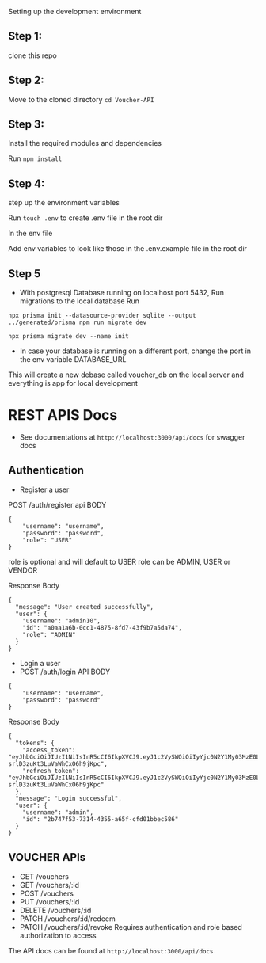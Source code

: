 Setting up the development environment

## Step 1:

clone this repo

## Step 2:

Move to the cloned directory
```cd Voucher-API```

## Step 3:

Install the required modules and dependencies

Run ```npm install```

## Step 4:

step up the environment variables

Run ```touch .env``` to create .env file in the root dir

In the env file

Add env variables to look like those in the .env.example file in the root dir

## Step 5

- With postgresql Database running on localhost port 5432, Run migrations to the local database
  Run 

```npx prisma init --datasource-provider sqlite --output ../generated/prisma npm run migrate dev```

```npx prisma migrate dev --name init```
- In case your database is running on a different port, change the port in the env variable DATABASE_URL

This will create a new debase called voucher_db on the local server and everything is app for local development

# REST APIS Docs

- See documentations at `http://localhost:3000/api/docs` for swagger docs

## Authentication

- Register a user

POST /auth/register
api BODY
```
{
    "username": "username",
    "password": "password",
    "role": "USER"
}
```

role is optional and will default to USER
role can be ADMIN, USER or VENDOR

Response Body
```
{
  "message": "User created successfully",
  "user": {
    "username": "admin10",
    "id": "a0aa1a6b-0cc1-4875-8fd7-43f9b7a5da74",
    "role": "ADMIN"
  }
}
````

- Login a user
- POST /auth/login
API BODY
```
{
    "username": "username",
    "password": "password"
}
```

Response Body
```
{
  "tokens": {
    "access_token": "eyJhbGciOiJIUzI1NiIsInR5cCI6IkpXVCJ9.eyJ1c2VySWQiOiIyYjc0N2Y1My03MzE0LTQzNTUtYTY1Zi1jZmQwMWJiZWM1ODYiLCJ1c2VybmFtZSI6ImFkbWluIiwicm9sZSI6IkFETUlOIiwiaWF0IjoxNzUyNTE5NDU1LCJleHAiOjE3NjExNTk0NTV9.8ZvDttHcgJLXE5pi-srlD3zuKt3LuVaWhCxO6h9jKpc",
    "refresh_token": "eyJhbGciOiJIUzI1NiIsInR5cCI6IkpXVCJ9.eyJ1c2VySWQiOiIyYjc0N2Y1My03MzE0LTQzNTUtYTY1Zi1jZmQwMWJiZWM1ODYiLCJ1c2VybmFtZSI6ImFkbWluIiwicm9sZSI6IkFETUlOIiwiaWF0IjoxNzUyNTE5NDU1LCJleHAiOjE3NjExNTk0NTV9.8ZvDttHcgJLXE5pi-srlD3zuKt3LuVaWhCxO6h9jKpc"
  },
  "message": "Login successful",
  "user": {
    "username": "admin",
    "id": "2b747f53-7314-4355-a65f-cfd01bbec586"
  }
}
```

## VOUCHER APIs

- GET /vouchers
- GET /vouchers/:id
- POST /vouchers
- PUT /vouchers/:id
- DELETE /vouchers/:id
- PATCH /vouchers/:id/redeem
- PATCH /vouchers/:id/revoke
Requires authentication and role based authorization to access

The API docs can be found at `http://localhost:3000/api/docs`